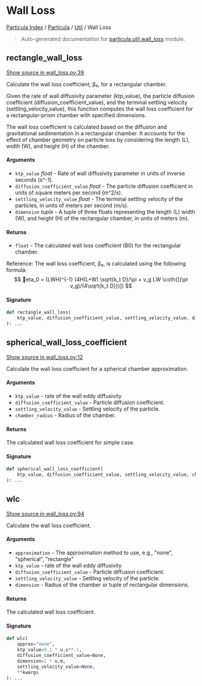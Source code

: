 # Wall Loss

[Particula Index](../../README.md#particula-index) / [Particula](../index.md#particula) / [Util](./index.md#util) / Wall Loss

> Auto-generated documentation for [particula.util.wall_loss](https://github.com/uncscode/particula/blob/main/particula/util/wall_loss.py) module.

## rectangle_wall_loss

[Show source in wall_loss.py:39](https://github.com/uncscode/particula/blob/main/particula/util/wall_loss.py#L39)

Calculate the wall loss coefficient, β₀, for a rectangular chamber.

Given the rate of wall diffusivity parameter (ktp_value), the particle
diffusion coefficient (diffusion_coefficient_value), and the terminal
settling velocity (settling_velocity_value), this function computes the
wall loss coefficient for a rectangular-prism chamber with specified
dimensions.

The wall loss coefficient is calculated based on the diffusion and
gravitational sedimentation in a rectangular chamber. It accounts for the
effect of chamber geometry on particle loss by considering the length (L),
width (W), and height (H) of the chamber.

#### Arguments

- `ktp_value` *float* - Rate of wall diffusivity parameter in units of
    inverse seconds (s^-1).
- `diffusion_coefficient_value` *float* - The particle diffusion
    coefficient in units of square meters per second (m^2/s).
- `settling_velocity_value` *float* - The terminal settling velocity of the
    particles, in units of meters per second (m/s).
- `dimension` *tuple* - A tuple of three floats representing the length (L)
    width (W), and height (H) of the rectangular chamber,
    in units of meters (m).

#### Returns

- `float` - The calculated wall loss coefficient (B0) for the rectangular
chamber.

Reference:
    The wall loss coefficient, β₀, is calculated using the following
    formula:
    $$
    eta_0 = (LWH)^{-1} (4H(L+W) \sqrt{k_t D}/\pi +
    v_g LW \coth{[(\pi v_g)/(4\sqrt{k_t D}})])
    $$

#### Signature

```python
def rectangle_wall_loss(
    ktp_value, diffusion_coefficient_value, settling_velocity_value, dimension
): ...
```



## spherical_wall_loss_coefficient

[Show source in wall_loss.py:12](https://github.com/uncscode/particula/blob/main/particula/util/wall_loss.py#L12)

Calculate the wall loss coefficient for a spherical chamber
approximation.

#### Arguments

- `ktp_value` - rate of the wall eddy diffusivity
- `diffusion_coefficient_value` - Particle diffusion coefficient.
- `settling_velocity_value` - Settling velocity of the particle.
- `chamber_radius` - Radius of the chamber.

#### Returns

The calculated wall loss coefficient for simple case.

#### Signature

```python
def spherical_wall_loss_coefficient(
    ktp_value, diffusion_coefficient_value, settling_velocity_value, chamber_radius
): ...
```



## wlc

[Show source in wall_loss.py:94](https://github.com/uncscode/particula/blob/main/particula/util/wall_loss.py#L94)

Calculate the wall loss coefficient.

#### Arguments

- `approximation` - The approximation method to use, e.g., "none",
"spherical", "rectangle"
- `ktp_value` - rate of the wall eddy diffusivity
- `diffusion_coefficient_value` - Particle diffusion coefficient.
- `settling_velocity_value` - Settling velocity of the particle.
- `dimension` - Radius of the chamber or tuple of rectangular dimensions.

#### Returns

The calculated wall loss coefficient.

#### Signature

```python
def wlc(
    approx="none",
    ktp_value=0.1 * u.s**-1,
    diffusion_coefficient_value=None,
    dimension=1 * u.m,
    settling_velocity_value=None,
    **kwargs
): ...
```
